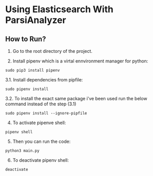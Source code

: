 # Using Elasticsearch With ParsiAnalyzer


## How to Run?

1. Go to the root directory of the project.

2. Install pipenv which is a virtal ennvironment manager for python:
```
sudo pip3 install pipenv
```
3.1. Install dependencies from pipfile:
```
sudo pipenv install
```
3.2. To install the exact same package i've been used run the below command instead of the step (3.1)
```
sudo pipenv install --ignore-pipfile
```

4. To activate pipenve shell:
```
pipenv shell
```

5. Then you can run the code:
```
python3 main.py
```

6. To deactivate pipenv shell:
```
deactivate
```

